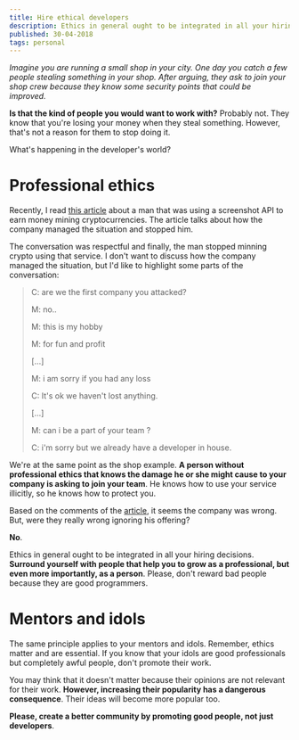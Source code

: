 ```yaml
---
title: Hire ethical developers
description: Ethics in general ought to be integrated in all your hiring decisions. Surround yourself with people that help you to grow as a professional, but even more importantly, as a person
published: 30-04-2018
tags: personal
---
```


_Imagine you are running a small shop in your city. One day you catch a few people stealing something in your shop. After arguing, they ask to join your shop crew because they know some security points that could be improved._

**Is that the kind of people you would want to work with?** Probably not. They know that you're losing your money when they steal something. However, that's not a reason for them to stop doing it.

What's happening in the developer's world?

# Professional ethics

Recently, I read [this article](https://medium.com/@timotheejeannin/i-built-a-screenshot-api-and-some-guy-was-mining-cryptocurrencies-with-it-cd188dfae773) about a man that was using a screenshot API to earn money mining cryptocurrencies. The article talks about how the company managed the situation and stopped him.

The conversation was respectful and finally, the man stopped minning crypto using that service. I don't want to discuss how the company managed the situation, but I'd like to highlight some parts of the conversation:

> C: are we the first company you attacked?
>
> M: no..
>
> M: this is my hobby
>
> M: for fun and profit
>
> [...]
>
> M: i am sorry if you had any loss
>
> C: It's ok we haven't lost anything.
>
> [...]
>
> M: can i be a part of your team ?
>
> C: i'm sorry but we already have a developer in house.

We're at the same point as the shop example. **A person without professional ethics that knows the damage he or she might cause to your company is asking to join your team**. He knows how to use your service illicitly, so he knows how to protect you.

Based on the comments of the [article](https://medium.com/@timotheejeannin/i-built-a-screenshot-api-and-some-guy-was-mining-cryptocurrencies-with-it-cd188dfae773), it seems the company was wrong. But, were they really wrong ignoring his offering?

**No**.

Ethics in general ought to be integrated in all your hiring decisions. **Surround yourself with people that help you to grow as a professional, but even more importantly, as a person**. Please, don't reward bad people because they are good programmers.

# Mentors and idols

The same principle applies to your mentors and idols. Remember, ethics matter and are essential. If you know that your idols are good professionals but completely awful people, don't promote their work.

You may think that it doesn't matter because their opinions are not relevant for their work. **However, increasing their popularity has a dangerous consequence**. Their ideas will become more popular too.

**Please, create a better community by promoting good people, not just developers**.
